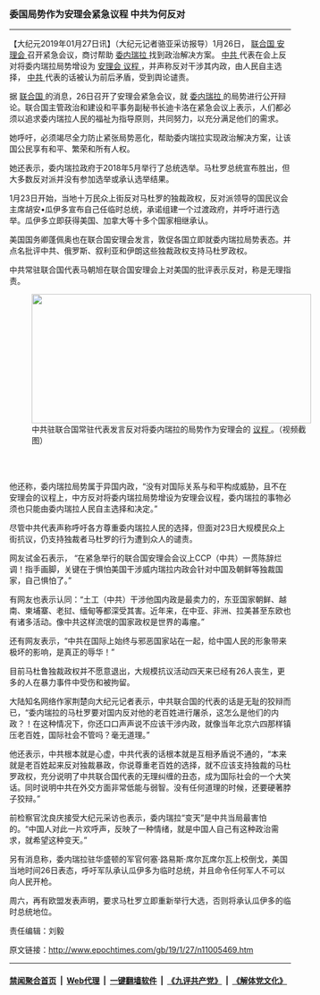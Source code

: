 ### 委国局势作为安理会紧急议程 中共为何反对
------------------------

<p>
 【大纪元2019年01月27日讯】（大纪元记者骆亚采访报导）1月26日，
 <a href="http://www.epochtimes.com/gb/tag/%E8%81%94%E5%90%88%E5%9B%BD.html">
  联合国
 </a>
 <a href="http://www.epochtimes.com/gb/tag/%E5%AE%89%E7%90%86%E4%BC%9A.html">
  安理会
 </a>
 召开紧急会议，商讨帮助
 <a href="http://www.epochtimes.com/gb/tag/%E5%A7%94%E5%86%85%E7%91%9E%E6%8B%89.html">
  委内瑞拉
 </a>
 找到政治解决方案。
 <a href="http://www.epochtimes.com/gb/tag/%E4%B8%AD%E5%85%B1.html">
  中共
 </a>
 代表在会上反对将委内瑞拉局势增设为
 <a href="http://www.epochtimes.com/gb/tag/%E5%AE%89%E7%90%86%E4%BC%9A.html">
  安理会
 </a>
 <a href="http://www.epochtimes.com/gb/tag/%E8%AE%AE%E7%A8%8B.html">
  议程
 </a>
 ，并声称反对干涉其内政，由人民自主选择，
 <a href="http://www.epochtimes.com/gb/tag/%E4%B8%AD%E5%85%B1.html">
  中共
 </a>
 代表的话被认为前后矛盾，受到舆论谴责。
</p>
<p>
 据
 <a href="http://www.epochtimes.com/gb/tag/%E8%81%94%E5%90%88%E5%9B%BD.html">
  联合国
 </a>
 的消息，26日召开了安理会紧急会议，就
 <a href="http://www.epochtimes.com/gb/tag/%E5%A7%94%E5%86%85%E7%91%9E%E6%8B%89.html">
  委内瑞拉
 </a>
 的局势进行公开辩论。联合国主管政治和建设和平事务副秘书长迪卡洛在紧急会议上表示，人们都必须以追求委内瑞拉人民的福祉为指导原则，共同努力，以充分满足他们的需求。
</p>
<p>
 她呼吁，必须竭尽全力防止紧张局势恶化，帮助委内瑞拉实现政治解决方案，让该国公民享有和平、繁荣和所有人权。
</p>
<p>
 她还表示，委内瑞拉政府于2018年5月举行了总统选举。马杜罗总统宣布胜出，但大多数反对派并没有参加选举或承认选举结果。
</p>
<p>
 1月23日开始，当地十万民众上街反对马杜罗的独裁政权，反对派领导的国民议会主席胡安•瓜伊多宣布自己任临时总统，承诺组建一个过渡政府，并呼吁进行选举。瓜伊多立即获得美国、加拿大等十多个国家相继承认。
</p>
<p>
 美国国务卿蓬佩奥也在联合国安理会发言，敦促各国立即就委内瑞拉局势表态。并点名批评中共、俄罗斯、叙利亚和伊朗这些独裁政权支持马杜罗政权。
</p>
<p>
 中共常驻联合国代表马朝旭在联合国安理会上对美国的批评表示反对，称是无理指责。
</p>
<figure class="wp-caption aligncenter" id="attachment_11005510" style="width: 500px">
 <a href="http://i.epochtimes.com/assets/uploads/2019/01/b47b4def5b502be0a92e99c6fe9c5186.png">
  <img alt="" class=" wp-image-11005510" height="231" src="http://i.epochtimes.com/assets/uploads/2019/01/b47b4def5b502be0a92e99c6fe9c5186.png" width="500"/>
 </a>
 <br/><figcaption class="wp-caption-text">
  中共驻联合国常驻代表发言反对将委内瑞拉的局势作为安理会的
  <a href="http://www.epochtimes.com/gb/tag/%E8%AE%AE%E7%A8%8B.html">
   议程
  </a>
  。（视频截图）
 </figcaption><br/>
</figure><br/>
<p>
 他还称，委内瑞拉局势属于异国内政，“没有对国际关系与和平构成威胁，且不在安理会的议程上，中方反对将委内瑞拉局势增设为安理会议程，委内瑞拉的事物必须也只能由委内瑞拉人民自主选择和决定。”
</p>
<p>
 尽管中共代表声称呼吁各方尊重委内瑞拉人民的选择，但面对23日大规模民众上街抗议，仍支持独裁者马杜罗的行为遭到众人的谴责。
</p>
<p>
 网友试金石表示， “在紧急举行的联合国安理会会议上CCP（中共）一贯陈辞烂调！指手画脚，关键在于惧怕美国干涉威内瑞拉内政会针对中国及朝鲜等独裁国家，自己惧怕了。”
</p>
<p>
 有网友也表示认同：“土工（中共）干涉他国内政是最卖力的，东亚国家朝鲜、越南、柬埔寨、老挝、缅甸等都深受其害。近年来，在中亚、非洲、拉美甚至东欧也有诸多活动。像中共这样流氓的国家政权是世界的毒瘤。”
</p>
<p>
 还有网友表示，“中共在国际上始终与邪恶国家站在一起，给中国人民的形象带来极坏的影响，是真正的辱华！”
</p>
<p>
 目前马杜鲁独裁政权并不愿意退出，大规模抗议活动四天来已经有26人丧生，更多的人在暴力事件中受伤和被拘留。
</p>
<p>
 大陆知名网络作家荆楚向大纪元记者表示，中共联合国的代表的话是无耻的狡辩而已，“委内瑞拉的马杜罗要对国内反对他的老百姓进行屠杀，这怎么是他们的内政？！在这种情况下，你还口口声声说不应该干涉内政，就像当年北京六四那样镇压老百姓，国际社会不管吗？毫无道理。”
</p>
<p>
 他还表示，中共根本就是心虚，中共代表的话根本就是互相矛盾说不通的，“本来就是老百姓起来反对独裁暴政，你说尊重老百姓的选择，就不应该支持独裁的马杜罗政权，充分说明了中共联合国代表的无理纠缠的丑态，成为国际社会的一个大笑话。同时说明中共在外交方面非常低能与弱智。没有任何道理的时候，还要硬著脖子狡辩。”
</p>
<p>
 前检察官沈良庆接受大纪元采访也表示，委内瑞拉“变天”是中共当局最害怕的。“中国人对此一片欢呼声，反映了一种情绪，就是中国人自己有这种政治需求，就希望这种变天。”
</p>
<p>
 另有消息称，委内瑞拉驻华盛顿的军官何塞·路易斯·席尔瓦席尔瓦上校倒戈，美国当地时间26日表态，呼吁军队承认瓜伊多为临时总统，并且命令任何军人不可以向人民开枪。
</p>
<p>
 周六，再有欧盟发表声明，要求马杜罗立即重新举行大选，否则将承认瓜伊多的临时总统地位。
</p>
<p>
 责任编辑：刘毅
</p>

原文链接：http://www.epochtimes.com/gb/19/1/27/n11005469.htm


------------------------
#### [禁闻聚合首页](https://github.com/gfw-breaker/banned-news/blob/master/README.md) &nbsp;|&nbsp; [Web代理](https://github.com/gfw-breaker/open-proxy/blob/master/README.md) &nbsp;|&nbsp; [一键翻墙软件](https://github.com/gfw-breaker/nogfw/blob/master/README.md) &nbsp;|&nbsp; [《九评共产党》](https://github.com/gfw-breaker/9ping.md/blob/master/README.md#九评之一评共产党是什么) &nbsp;|&nbsp; [《解体党文化》](https://github.com/gfw-breaker/jtdwh.md/blob/master/README.md#绪论)